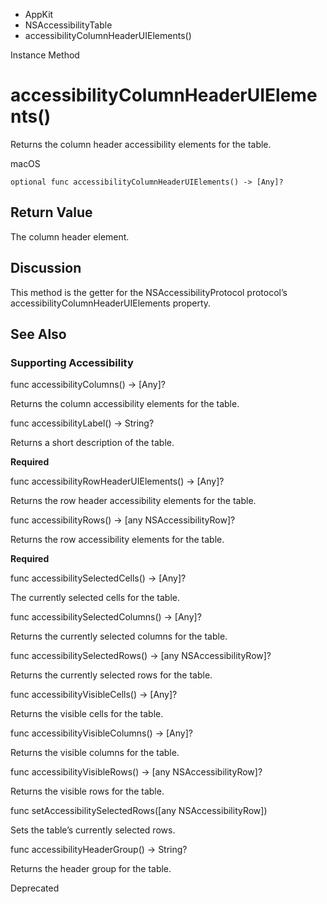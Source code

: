 

- AppKit
- NSAccessibilityTable
-  accessibilityColumnHeaderUIElements() 

Instance Method

# accessibilityColumnHeaderUIElements()

Returns the column header accessibility elements for the table.

macOS

``` source
optional func accessibilityColumnHeaderUIElements() -> [Any]?
```

## Return Value

The column header element.

## Discussion

This method is the getter for the NSAccessibilityProtocol protocol’s accessibilityColumnHeaderUIElements property.

## See Also

### Supporting Accessibility

func accessibilityColumns() -> [Any]?

Returns the column accessibility elements for the table.

func accessibilityLabel() -> String?

Returns a short description of the table.

**Required**

func accessibilityRowHeaderUIElements() -> [Any]?

Returns the row header accessibility elements for the table.

func accessibilityRows() -> [any NSAccessibilityRow]?

Returns the row accessibility elements for the table.

**Required**

func accessibilitySelectedCells() -> [Any]?

The currently selected cells for the table.

func accessibilitySelectedColumns() -> [Any]?

Returns the currently selected columns for the table.

func accessibilitySelectedRows() -> [any NSAccessibilityRow]?

Returns the currently selected rows for the table.

func accessibilityVisibleCells() -> [Any]?

Returns the visible cells for the table.

func accessibilityVisibleColumns() -> [Any]?

Returns the visible columns for the table.

func accessibilityVisibleRows() -> [any NSAccessibilityRow]?

Returns the visible rows for the table.

func setAccessibilitySelectedRows([any NSAccessibilityRow])

Sets the table’s currently selected rows.

func accessibilityHeaderGroup() -> String?

Returns the header group for the table.

Deprecated

